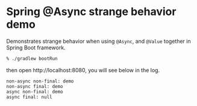 # Spring @Async strange behavior demo

Demonstrates strange behavior when using `@Async`, and `@Value` together in Spring Boot framework.

```bash
% ./gradlew bootRun
```

then open http://localhost:8080, you will see below in the log.

```
non-async non-final: demo
non-async final: demo
async non-final: demo
async final: null
```
